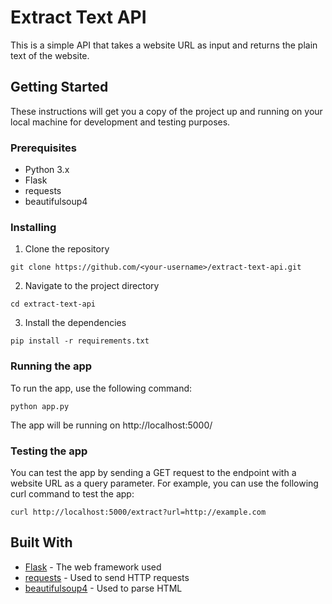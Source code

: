 # Extract Text API

This is a simple API that takes a website URL as input and returns the plain text of the website.

## Getting Started

These instructions will get you a copy of the project up and running on your local machine for development and testing purposes.

### Prerequisites

- Python 3.x
- Flask
- requests
- beautifulsoup4

### Installing

1. Clone the repository
```
git clone https://github.com/<your-username>/extract-text-api.git
```

2. Navigate to the project directory
```
cd extract-text-api
```

3. Install the dependencies
```
pip install -r requirements.txt
```


### Running the app

To run the app, use the following command:
```
python app.py
```

The app will be running on http://localhost:5000/

### Testing the app

You can test the app by sending a GET request to the endpoint with a website URL as a query parameter.
For example, you can use the following curl command to test the app:
```
curl http://localhost:5000/extract?url=http://example.com
```

## Built With

* [Flask](https://flask.palletsprojects.com/en/2.1.x/) - The web framework used
* [requests](https://requests.readthedocs.io/en/latest/) - Used to send HTTP requests
* [beautifulsoup4](https://beautiful-soup-4.readthedocs.io/en/latest/) - Used to parse HTML